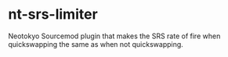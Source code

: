# nt-srs-limiter
Neotokyo Sourcemod plugin that makes the SRS rate of fire when quickswapping the same as when not quickswapping.
